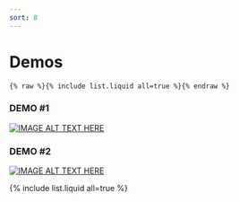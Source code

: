 ```yaml
---
sort: 8
---
```


# Demos

```
{% raw %}{% include list.liquid all=true %}{% endraw %}
```

### DEMO #1

[![IMAGE ALT TEXT HERE](https://img.youtube.com/vi/pRe4JbJ_eOI/0.jpg)](https://www.youtube.com/watch?v=pRe4JbJ_eOI)

### DEMO #2 

[![IMAGE ALT TEXT HERE](http://img.youtube.com/vi/T1cC2j_oey4/maxresdefault.jpg)](https://www.youtube.com/watch?v=T1cC2j_oey4)


{% include list.liquid all=true %}